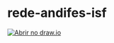 # rede-andifes-isf

[![Abrir no draw.io](https://img.shields.io/badge/abrir-abrir?logo=diagramsdotnet&label=draw.io&link=https%3A%2F%2Fapp.diagrams.net%2F%23Uhttps%3A%2F%2Fraw.githubusercontent.com%2FAlynva%2Frede-andifes-isf%2Fmain%2FProjeto%2520e%2520Implementa%25C3%25A7%25C3%25A3o%2520de%2520Banco%2520de%2520Dados.drawio)
](https://app.diagrams.net/#Uhttps://raw.githubusercontent.com/Alynva/rede-andifes-isf/main/Projeto%20e%20Implementa%C3%A7%C3%A3o%20de%20Banco%20de%20Dados.drawio)
